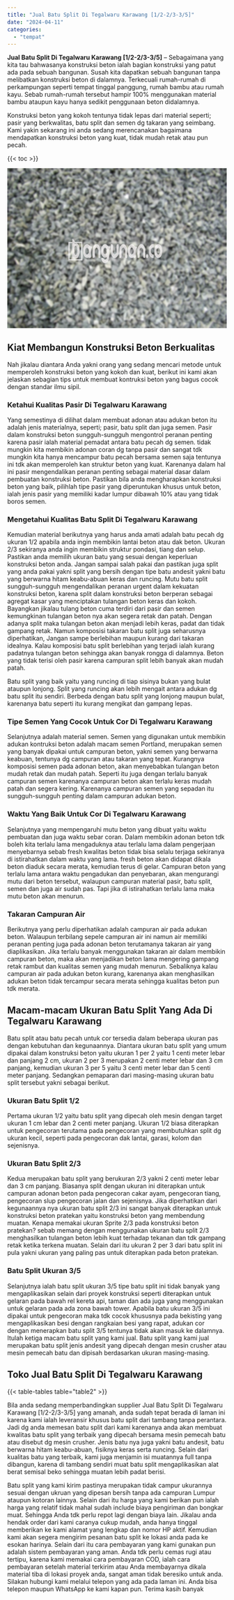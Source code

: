 ```yaml
---
title: "Jual Batu Split Di Tegalwaru Karawang [1/2-2/3-3/5]"
date: "2024-04-11"
categories: 
  - "tempat"
---
```


**Jual Batu Split Di Tegalwaru Karawang \[1/2-2/3-3/5\]** – Sebagaimana yang kita tau bahwasanya konstruksi beton ialah bagian konstruksi yang patut ada pada sebuah bangunan. Susah kita dapatkan sebuah bangunan tanpa melibatkan konstruksi beton di dalamnya. Terkecuali rumah-rumah di perkampungan seperti tempat tinggal panggung, rumah bambu atau rumah kayu. Sebab rumah-rumah tersebut hampir 100% menggunakan material bambu ataupun kayu hanya sedikit penggunaan beton didalamnya.

Konstruksi beton yang kokoh tentunya tidak lepas dari material seperti; pasir yang berkwalitas, batu split dan semen dg takaran yang seimbang. Kami yakin sekarang ini anda sedang merencanakan bagaimana mendapatkan konstruksi beton yang kuat, tidak mudah retak atau pun pecah.

{{< toc >}}

![Jual Batu Split Di Tegalwaru Karawang [1/2-2/3-3/5]](/images/jual-batu-split-32.png)

## Kiat Membangun Konstruksi Beton Berkualitas

Nah jikalau diantara Anda yakni orang yang sedang mencari metode untuk memperoleh konstruksi beton yang kokoh dan kuat, berikut ini kami akan jelaskan sebagian tips untuk membuat kontruksi beton yang bagus cocok dengan standar ilmu sipil.

### Ketahui Kualitas Pasir Di Tegalwaru Karawang

Yang semestinya di dilihat dalam membuat adonan atau adukan beton itu adalah jenis materialnya, seperti; pasir, batu split dan juga semen. Pasir dalam konstruksi beton sungguh-sungguh mengontrol peranan penting karena pasir ialah material pemadat antara batu pecah dg semen. tidak mungkin kita membikin adonan coran dg tanpa pasir dan sangat tdk mungkin kita hanya mencampur batu pecah bersama semen saja tentunya ini tdk akan memperoleh kan struktur beton yang kuat. Karenanya dalam hal ini pasir mengendalikan peranan penting sebagai material dasar dalam pembuatan konstruksi beton. Pastikan bila anda mengharapkan konstruksi beton yang baik, pilihlah tipe pasir yang diperuntukan khusus untuk beton, ialah jenis pasir yang memiliki kadar lumpur dibawah 10% atau yang tidak boros semen.

### Mengetahui Kualitas Batu Split Di Tegalwaru Karawang

Kemudian material berikutnya yang harus anda amati adalah batu pecah dg ukuran 1/2 apabila anda ingin membikin lantai beton atau dak beton. Ukuran 2/3 sekiranya anda ingin membikin struktur pondasi, tiang dan selup. Pastikan anda memilih ukuran batu yang sesuai dengan keperluan konstruksi beton anda. Jangan sampai salah pakai dan pastikan juga split yang anda pakai yakni split yang bersih dengan tipe batu andesit yakni batu yang berwarna hitam keabu-abuan keras dan runcing. Mutu batu split sungguh-sungguh mengendalikan peranan urgent dalam kekuatan konstruksi beton, karena split dalam konstruksi beton berperan sebagai agregat kasar yang menciptakan tulangan beton keras dan kokoh. Bayangkan jikalau tulang beton cuma terdiri dari pasir dan semen kemungkinan tulangan beton nya akan segera retak dan patah. Dengan adanya split maka tulangan beton akan menjadi lebih keras, padat dan tidak gampang retak. Namun komposisi takaran batu split juga seharusnya diperhatikan, Jangan sampe berlebihan maupun kurang dari takaran idealnya. Kalau komposisi batu split berlebihan yang terjadi ialah kurang padatnya tulangan beton sehingga akan banyak rongga di dalamnya. Beton yang tidak terisi oleh pasir karena campuran split lebih banyak akan mudah patah.

Batu split yang baik yaitu yang runcing di tiap sisinya bukan yang bulat ataupun lonjong. Split yang runcing akan lebih mengait antara adukan dg batu split itu sendiri. Berbeda dengan batu split yang lonjong maupun bulat, karenanya batu seperti itu kurang mengikat dan gampang lepas.

### Tipe Semen Yang Cocok Untuk Cor Di Tegalwaru Karawang

Selanjutnya adalah material semen. Semen yang digunakan untuk membikin adukan kontruksi beton adalah macam semen Portland, merupakan semen yang banyak dipakai untuk campuran beton, yakni semen yang berwarna keabuan, tentunya dg campuran atau takaran yang tepat. Kurangnya komposisi semen pada adonan beton, akan menyebabkan tulangan beton mudah retak dan mudah patah. Seperti itu juga dengan terlalu banyak campuran semen karenanya campuran beton akan terlalu keras mudah patah dan segera kering. Karenanya campuran semen yang sepadan itu sungguh-sungguh penting dalam campuran adukan beton.

### Waktu Yang Baik Untuk Cor Di Tegalwaru Karawang

Selanjutnya yang mempengaruhi mutu beton yang dibuat yaitu waktu pembuatan dan juga waktu sebar coran. Dalam membikin adonan beton tdk boleh kita terlalu lama mengaduknya atau terlalu lama dalam pengerjaan menyebarnya sebab fresh kwalitas beton tidak bisa selalu terjaga sekiranya di istirahatkan dalam waktu yang lama. fresh beton akan didapat dikala beton diaduk secara merata, kemudian terus di gelar. Campuran beton yang terlalu lama antara waktu pengadukan dan penyebaran, akan mengurangi mutu dari beton tersebut, walaupun campuran material pasir, batu split, semen dan juga air sudah pas. Tapi jika di istirahatkan terlalu lama maka mutu beton akan menurun.

### Takaran Campuran Air

Berikutnya yang perlu diperhatikan adalah campuran air pada adukan beton. Walaupun terbilang sepele campuran air ini namun air memiliki peranan penting juga pada adonan beton terutamanya takaran air yang diaplikasikan. Jika terlalu banyak menggunakan takaran air dalam membikin campuran beton, maka akan menjadikan beton lama mengering gampang retak rambut dan kualitas semen yang mudah menurun. Sebaliknya kalau campuran air pada adukan beton kurang, karenanya akan menghasilkan adukan beton tidak tercampur secara merata sehingga kualitas beton pun tdk merata.

## Macam-macam Ukuran Batu Split Yang Ada Di Tegalwaru Karawang

Batu split atau batu pecah untuk cor tersedia dalam beberapa ukuran pas dengan kebutuhan dan kegunaannya. Diantara ukuran batu split yang umum dipakai dalam konstruksi beton yaitu ukuran 1 per 2 yaitu 1 centi meter lebar dan panjang 2 cm, ukuran 2 per 3 merupakan 2 centi meter lebar dan 3 cm panjang, kemudian ukuran 3 per 5 yaitu 3 centi meter lebar dan 5 centi meter panjang. Sedangkan pemaparan dari masing-masing ukuran batu split tersebut yakni sebagai berikut.

### Ukuran Batu Split 1/2

Pertama ukuran 1/2 yaitu batu split yang dipecah oleh mesin dengan target ukuran 1 cm lebar dan 2 centi meter panjang. Ukuran 1/2 biasa diterapkan untuk pengecoran terutama pada pengecoran yang membutuhkan split dg ukuran kecil, seperti pada pengecoran dak lantai, garasi, kolom dan sejenisnya.

### Ukuran Batu Split 2/3

Kedua merupakan batu split yang berukuran 2/3 yakni 2 centi meter lebar dan 3 cm panjang. Biasanya split dengan ukuran ini diterapkan untuk campuran adonan beton pada pengecoran cakar ayam, pengecoran tiang, pengecoran slup pengecoran jalan dan sejenisnya. Jika diperhatikan dari kegunaannya nya ukuran batu split 2/3 ini sangat banyak diterapkan untuk konstruksi beton pratekan yaitu konstruksi beton yang membendung muatan. Kenapa memakai ukuran Sprite 2/3 pada konstruksi beton pratekan? sebab memang dengan menggunakan ukuran batu split 2/3 menghasilkan tulangan beton lebih kuat terhadap tekanan dan tdk gampang retak ketika terkena muatan. Selain dari itu ukuran 2 per 3 dari batu split ini pula yakni ukuran yang paling pas untuk diterapkan pada beton pratekan.

### Batu Split Ukuran 3/5

Selanjutnya ialah batu split ukuran 3/5 tipe batu split ini tidak banyak yang mengaplikasikan selain dari proyek konstruksi seperti diterapkan untuk gelaran pada bawah rel kereta api, taman dan ada juga yang menggunakan untuk gelaran pada ada zona bawah tower. Apabila batu ukuran 3/5 ini dipakai untuk pengecoran maka tdk cocok khususnya pada bekisting yang mengaplikasikan besi dengan rangkaian besi yang rapat, adukan cor dengan menerapkan batu split 3/5 tentunya tidak akan masuk ke dalamnya. Itulah ketiga macam batu split yang kami jual. Batu split yang kami jual merupakan batu split jenis andesit yang dipecah dengan mesin crusher atau mesin pemecah batu dan dipisah berdasarkan ukuran masing-masing.

## Toko Jual Batu Split Di Tegalwaru Karawang

{{< table-tables table="table2" >}}

Bila anda sedang memperbandingkan supplier Jual Batu Split Di Tegalwaru Karawang \[1/2-2/3-3/5\] yang amanah, anda sudah tepat berada di laman ini karena kami ialah leveransir khusus batu split dari tambang tanpa perantara. Jadi dg anda memesan batu split dari kami karenanya anda akan membuat kwalitas batu split yang terbaik yang dipecah bersama mesin pemecah batu atau disebut dg mesin crusher. Jenis batu nya juga yakni batu andesit, batu berwarna hitam keabu-abuan, fisiknya keras serta runcing. Selain dari kualitas batu yang terbaik, kami juga menjamin isi muatannya full tanpa dibangun, karena di tambang sendiri muat batu split mengaplikasikan alat berat semisal beko sehingga muatan lebih padat berisi.

Batu split yang kami kirim pastinya merupakan tidak campur ukurannya sesuai dengan ukruan yang dipesan bersih tanpa ada campuran Lumpur ataupun kotoran lainnya. Selain dari itu harga yang kami berikan pun ialah harga yang relatif tidak mahal sudah include biaya pengiriman dan bongkar muat. Sehingga Anda tdk perlu repot lagi dengan biaya lain. Jikalau anda hendak order dari kami caranya cukup mudah, anda hanya tinggal memberikan ke kami alamat yang lengkap dan nomor HP aktif. Kemudian kami akan segera mengirim pesanan batu split ke lokasi anda pada ke esokan harinya. Selain dari itu cara pembayaran yang kami gunakan pun adalah sistem pembayaran yang aman. Anda tdk perlu cemas rugi atau tertipu, karena kami memakai cara pembayaran COD, ialah cara pembayaran setelah material terkirim atau Anda membayarnya dikala material tiba di lokasi proyek anda, sangat aman tidak beresiko untuk anda. Silakan hubungi kami melalui telepon yang ada pada laman ini. Anda bisa telepon maupun WhatsApp ke kami kapan pun. Terima kasih banyak
